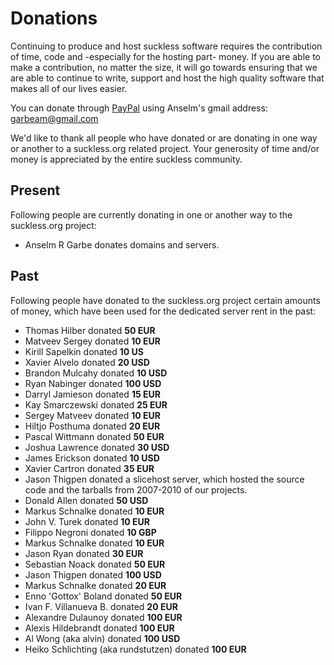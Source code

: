 Donations
=========
Continuing to produce and host suckless software requires the contribution of
time, code and -especially for the hosting part- money. If you are able to make
a contribution, no matter the size, it will go towards ensuring that we are
able to continue to write, support and host the high quality software that
makes all of our lives easier.

You can donate through [PayPal](https://paypal.com/) using Anselm's gmail address: garbeam@gmail.com

We'd like to thank all people who have donated or are donating in one way or
another to a suckless.org related project. Your generosity of time and/or money
is appreciated by the entire suckless community.

Present
-------
Following people are currently donating in one or another way to the suckless.org project:

* Anselm R Garbe donates domains and servers.

Past
----
Following people have donated to the suckless.org project
certain amounts of money, which have been used for the dedicated server rent
in the past:

* Thomas Hilber donated <b>50 EUR</b>
* Matveev Sergey donated <b>10 EUR</b>
* Kirill Sapelkin donated <b>10 US</b>
* Xavier Alvelo donated <b>20 USD</b>
* Brandon Mulcahy donated <b>10 USD</b>
* Ryan Nabinger donated <b>100 USD</b>
* Darryl Jamieson donated <b>15 EUR</b>
* Kay Smarczewski donated <b>25 EUR</b>
* Sergey Matveev donated <b>10 EUR</b>
* Hiltjo Posthuma donated <b>20 EUR</b>
* Pascal Wittmann donated <b>50 EUR</b>
* Joshua Lawrence donated <b>30 USD</b>
* James Erickson donated <b>10 USD</b>
* Xavier Cartron donated <b>35 EUR</b>
* Jason Thigpen donated a slicehost server, which hosted the source code and the tarballs from 2007-2010 of our projects.
* Donald Allen donated <b>50 USD</b>
* Markus Schnalke donated <b>10 EUR</b>
* John V. Turek donated <b>10 EUR</b>
* Filippo Negroni donated <b>10 GBP</b>
* Markus Schnalke donated <b>10 EUR</b>
* Jason Ryan donated <b>30 EUR</b>
* Sebastian Noack donated <b>50 EUR</b>
* Jason Thigpen donated <b>100 USD</b>
* Markus Schnalke donated <b>20 EUR</b>
* Enno 'Gottox' Boland donated <b>50 EUR</b>
* Ivan F. Villanueva B. donated <b>20 EUR</b>
* Alexandre Dulaunoy donated <b>100 EUR</b>
* Alexis Hildebrandt donated <b>100 EUR</b>
* Al Wong (aka alvin) donated <b>100 USD</b>
* Heiko Schlichting (aka rundstutzen) donated <b>100 EUR</b>

